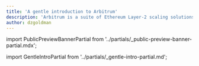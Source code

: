 ```yaml
---
title: 'A gentle introduction to Arbitrum'
description: 'Arbitrum is a suite of Ethereum Layer-2 scaling solutions that you can use to build decentralized apps (dApps). This guide introduces you to the Arbitrum suite of products and explains how developers can use each of them to build fast and secure dApps.'
author: dzgoldman
---
```


import PublicPreviewBannerPartial from '../partials/_public-preview-banner-partial.mdx';

<PublicPreviewBannerPartial />

import GentleIntroPartial from '../partials/\_gentle-intro-partial.md';

<GentleIntroPartial />
